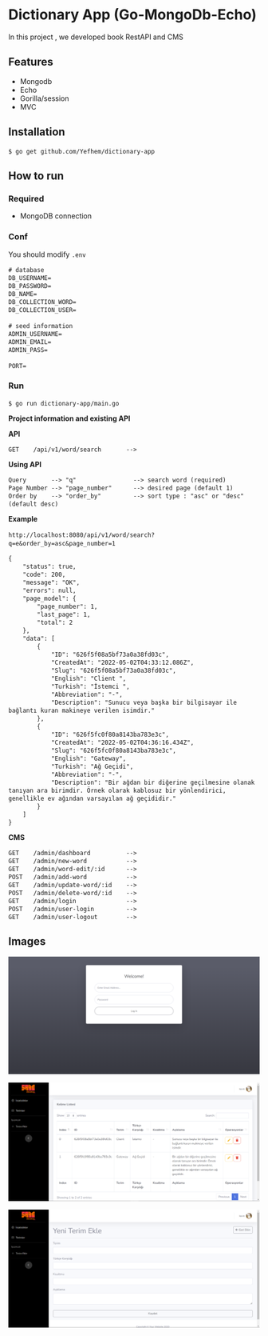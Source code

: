 # Dictionary App (Go-MongoDb-Echo)

In this project , we developed book RestAPI and CMS

## Features

- Mongodb
- Echo
- Gorilla/session
- MVC


## Installation

```
$ go get github.com/Yefhem/dictionary-app
```

## How to run

### Required

- MongoDB connection

### Conf

You should modify `.env`

```
# database
DB_USERNAME=   
DB_PASSWORD=     
DB_NAME=
DB_COLLECTION_WORD=
DB_COLLECTION_USER=

# seed information
ADMIN_USERNAME= 
ADMIN_EMAIL=
ADMIN_PASS=

PORT=
```


### Run

```
$ go run dictionary-app/main.go
```

**Project information and existing API**

**API**

```
GET    /api/v1/word/search       --> 
```

**Using API**

```
Query       --> "q"                --> search word (required)
Page Number --> "page_number"      --> desired page (default 1)
Order by    --> "order_by"         --> sort type : "asc" or "desc" (default desc)
```

**Example**

`http://localhost:8080/api/v1/word/search?q=e&order_by=asc&page_number=1`

```
{
    "status": true,
    "code": 200,
    "message": "OK",
    "errors": null,
    "page_model": {
        "page_number": 1,
        "last_page": 1,
        "total": 2
    },
    "data": [
        {
            "ID": "626f5f08a5bf73a0a38fd03c",
            "CreatedAt": "2022-05-02T04:33:12.086Z",
            "Slug": "626f5f08a5bf73a0a38fd03c",
            "English": "Client ",
            "Turkish": "İstemci ",
            "Abbreviation": "-",
            "Description": "Sunucu veya başka bir bilgisayar ile bağlantı kuran makineye verilen isimdir."
        },
        {
            "ID": "626f5fc0f80a8143ba783e3c",
            "CreatedAt": "2022-05-02T04:36:16.434Z",
            "Slug": "626f5fc0f80a8143ba783e3c",
            "English": "Gateway",
            "Turkish": "Ağ Geçidi",
            "Abbreviation": "-",
            "Description": "Bir ağdan bir diğerine geçilmesine olanak tanıyan ara birimdir. Örnek olarak kablosuz bir yönlendirici,  genellikle ev ağından varsayılan ağ geçididir."
        }
    ]
}
```

**CMS**

```
GET    /admin/dashboard          --> 
GET    /admin/new-word           --> 
GET    /admin/word-edit/:id      --> 
POST   /admin/add-word           --> 
GET    /admin/update-word/:id    --> 
POST   /admin/delete-word/:id    --> 
GET    /admin/login              --> 
POST   /admin/user-login         --> 
GET    /admin/user-logout        --> 
```


## Images

![login](./image/login.PNG)

![dataTable](./image/dashboard_main.PNG)

![wordAdd](./image/dashboard_add.PNG)